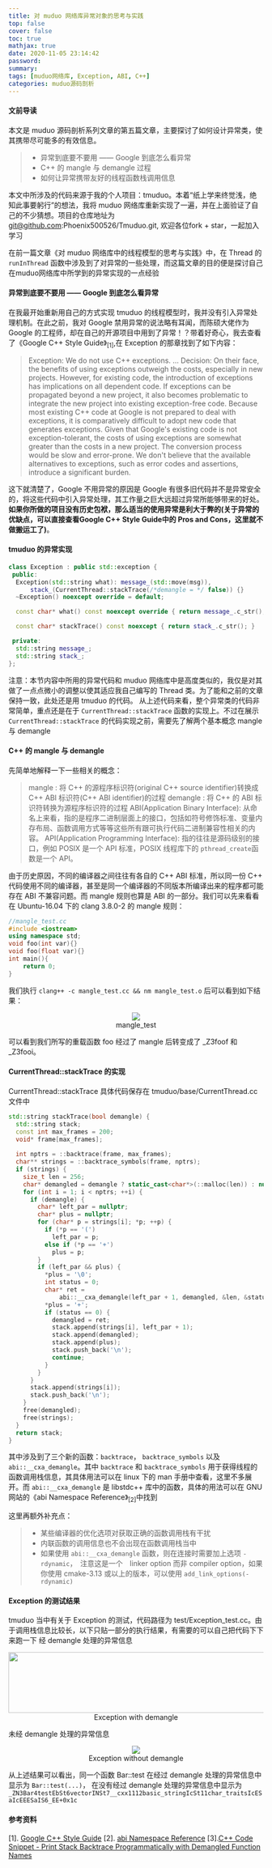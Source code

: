 ```yaml
---
title: 对 muduo 网络库异常对象的思考与实践
top: false
cover: false
toc: true
mathjax: true
date: 2020-11-05 23:14:42
password:
summary:
tags: [muduo网络库, Exception, ABI, C++]
categories: muduo源码剖析
---
```


#### 文前导读
本文是 muduo 源码剖析系列文章的第五篇文章，主要探讨了如何设计异常类，使其携带尽可能多的有效信息。
> * 异常到底要不要用 —— Google 到底怎么看异常
> * C++ 的 mangle 与 demangle 过程
> * 如何让异常携带友好的线程函数栈调用信息

本文中所涉及的代码来源于我的个人项目：tmuduo。本着“纸上学来终觉浅，绝知此事要躬行”的想法，我将 muduo 网络库重新实现了一遍，并在上面验证了自己的不少猜想。项目的仓库地址为 git@github.com:Phoenix500526/Tmuduo.git, 欢迎各位fork + star，一起加入学习
<!-- more -->

在前一篇文章《对 muduo 网络库中的线程模型的思考与实践》中，在 Thread 的 `runInThread` 函数中涉及到了对异常的一些处理，而这篇文章的目的便是探讨自己在muduo网络库中所学到的异常实现的一点经验

#### 异常到底要不要用 —— Google 到底怎么看异常
在我最开始重新用自己的方式实现 tmuduo 的线程模型时，我并没有引入异常处理机制。在此之前，我对 Google 禁用异常的说法略有耳闻，而陈硕大佬作为 Google 的工程师，却在自己的开源项目中用到了异常！？带着好奇心，我去查看了《Google C++ Style Guide》<sub>[1]</sub>,在 Exception 的那章找到了如下内容：
> Exception:
>   We do not use C++ exceptions.
> ...
> Decision:
>   On their face, the benefits of using exceptions outweigh the costs, especially in new projects. However, for existing code, the introduction of exceptions has implications on all dependent code. If exceptions can be propagated beyond a new project, it also becomes problematic to integrate the new project into existing exception-free code. Because most existing C++ code at Google is not prepared to deal with exceptions, it is comparatively difficult to adopt new code that generates exceptions.
>   Given that Google's existing code is not exception-tolerant, the costs of using exceptions are somewhat greater than the costs in a new project. The conversion process would be slow and error-prone. We don't believe that the available alternatives to exceptions, such as error codes and assertions, introduce a significant burden.

这下就清楚了，Google 不用异常的原因是 Google 有很多旧代码并不是异常安全的，将这些代码中引入异常处理，其工作量之巨大远超过异常所能够带来的好处。**如果你所做的项目没有历史包袱，那么适当的使用异常是利大于弊的(关于异常的优缺点，可以直接查看Google C++ Style Guide中的 Pros and Cons，这里就不做搬运工了)**。


#### tmuduo 的异常实现
```C++
class Exception : public std::exception {
 public:
  Exception(std::string what): message_(std::move(msg)),
      stack_(CurrentThread::stackTrace(/*demangle = */ false)) {}
  ~Exception() noexcept override = default;

  const char* what() const noexcept override { return message_.c_str(); }

  const char* stackTrace() const noexcept { return stack_.c_str(); }

 private:
  std::string message_;
  std::string stack_;
};
```
注意：本节内容中所用的异常代码和 muduo 网络库中是高度类似的，我仅是对其做了一点点微小的调整以使其适应我自己编写的 Thread 类。为了能和之前的文章保持一致，此处还是用 tmuduo 的代码。
从上述代码来看，整个异常类的代码非常简单，重点还是在于 `CurrentThread::stackTrace` 函数的实现上。不过在展示 `CurrentThread::stackTrace` 的代码实现之前，需要先了解两个基本概念 mangle 与 demangle


#### C++ 的 mangle 与 demangle
先简单地解释一下一些相关的概念：
> mangle   : 将 C++ 的源程序标识符(original C++ source identifier)转换成C++ ABI 标识符(C++ ABI identifier)的过程
> demangle : 将 C++ 的 ABI 标识符转换为源程序标识符的过程
> ABI(Application Binary Interface): 从命名上来看，指的是程序二进制层面上的接口，包括如符号修饰标准、变量内存布局、函数调用方式等等这些所有跟可执行代码二进制兼容性相关的内容。
> API(Application Programming Interface): 指的往往是源码级别的接口，例如 POSIX 是一个 API 标准，POSIX 线程库下的 `pthread_create`函数是一个 API。

由于历史原因，不同的编译器之间往往有各自的 C++ ABI 标准，所以同一份 C++ 代码使用不同的编译器，甚至是同一个编译器的不同版本所编译出来的程序都可能存在 ABI 不兼容问题。而 mangle 规则也算是 ABI 的一部分。我们可以先来看看在 Ubuntu-16.04 下的 clang 3.8.0-2 的 mangle 规则：
```C++
//mangle_test.cc
#include <iostream>
using namespace std;
void foo(int var){}
void foo(float var){}
int main(){
    return 0;
}
```
我们执行 `clang++ -c mangle_test.cc && nm mangle_test.o` 后可以看到如下结果：
<div style="text-align:center">
 <img src="https://vkceyugu.cdn.bspapp.com/VKCEYUGU-imgbed/44a2de37-3cd7-4fa0-8822-2ce8889287c7.png"/>
</div>
<div class="image-caption" align="center">mangle_test</div> 

可以看到我们所写的重载函数 foo 经过了 mangle 后转变成了 \_Z3foof 和 \_Z3fooi。

#### CurrentThread::stackTrace 的实现
CurrentThread::stackTrace 具体代码保存在 tmuduo/base/CurrentThread.cc 文件中
```C++
std::string stackTrace(bool demangle) {
  std::string stack;
  const int max_frames = 200;
  void* frame[max_frames];
 
  int nptrs = ::backtrace(frame, max_frames);
  char** strings = ::backtrace_symbols(frame, nptrs);
  if (strings) {
    size_t len = 256;
    char* demangled = demangle ? static_cast<char*>(::malloc(len)) : nullptr;
    for (int i = 1; i < nptrs; ++i) {
      if (demangle) {
        char* left_par = nullptr;
        char* plus = nullptr;
        for (char* p = strings[i]; *p; ++p) {
          if (*p == '(')
            left_par = p;
          else if (*p == '+')
            plus = p;
        }
        if (left_par && plus) {
          *plus = '\0';
          int status = 0;
          char* ret =
              abi::__cxa_demangle(left_par + 1, demangled, &len, &status);
          *plus = '+';
          if (status == 0) {
            demangled = ret;
            stack.append(strings[i], left_par + 1);
            stack.append(demangled);
            stack.append(plus);
            stack.push_back('\n');
            continue;
          }
        }
      }
      stack.append(strings[i]);
      stack.push_back('\n');
    }
    free(demangled);
    free(strings);
  }
  return stack;
}
```
其中涉及到了三个新的函数：`backtrace`， `backtrace_symbols` 以及 `abi::__cxa_demangle`。其中 `backtrace` 和 `backtrace_symbols` 用于获得线程的函数调用栈信息，其具体用法可以在 linux 下的 man 手册中查看，这里不多展开。而 `abi::__cxa_demangle` 是 libstdc++ 库中的函数，具体的用法可以在 GNU 网站的《abi Namespace Reference》<sub>[2]</sub>中找到

这里再额外补充点：
> * 某些编译器的优化选项对获取正确的函数调用栈有干扰
> * 内联函数的调用信息也不会出现在函数调用栈当中
> * 如果使用 `abi::__cxa_demangle` 函数，则在连接时需要加上选项 `-rdynamic`，　注意这是一个　linker option 而非 compiler option，如果你使用 cmake-3.13 或以上的版本，可以使用 `add_link_options(-rdynamic)`

#### Exception 的测试结果
tmuduo 当中有关于 Exception 的测试，代码路径为 test/Exception_test.cc。由于调用栈信息比较长，以下只贴一部分的执行结果，有需要的可以自己把代码下下来跑一下
经 demangle 处理的异常信息

<div style="text-align:center">
 <img src="https://vkceyugu.cdn.bspapp.com/VKCEYUGU-imgbed/395917c1-6cd7-4d9f-ac76-39a5243a6d5f.png" width=735 height=120/>
</div>
<div class="image-caption" align="center">Exception with demangle</div> 

未经 demangle 处理的异常信息
<div style="text-align:center">
 <img src="https://vkceyugu.cdn.bspapp.com/VKCEYUGU-imgbed/78c97cd1-4761-4be2-8442-83c2b9d0ff0e.png"/>
</div>
<div class="image-caption" align="center">Exception without demangle</div> 

从上述结果可以看出，同一个函数 Bar::test 在经过 demangle 处理的异常信息中显示为 `Bar::test(...)`， 在没有经过 demangle 处理的异常信息中显示为 `_ZN3Bar4testEbSt6vectorINSt7__cxx1112basic_stringIcSt11char_traitsIcESaIcEEESaIS6_EE+0x1c`


#### 参考资料
[1]. [Google C++ Style Guide](https://google.github.io/styleguide/cppguide.html)
[2]. [abi Namespace Reference](https://gcc.gnu.org/onlinedocs/libstdc++/libstdc++-html-USERS-4.3/a01696.html)
[3].[C++ Code Snippet - Print Stack Backtrace Programmatically with Demangled Function Names](https://panthema.net/2008/0901-stacktrace-demangled/)